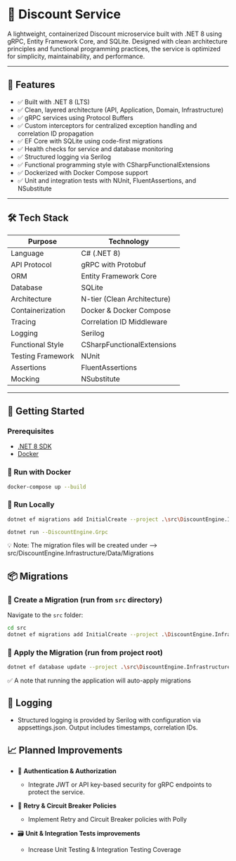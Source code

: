# 🧾 Discount Service

A lightweight, containerized Discount microservice built with .NET 8 using gRPC, Entity Framework Core, and SQLite. Designed with clean architecture principles and functional programming practices, the service is optimized for simplicity, maintainability, and performance.

---

## 🚀 Features

- ✅ Built with .NET 8 (LTS)
- ✅ Clean, layered architecture (API, Application, Domain, Infrastructure)
- ✅ gRPC services using Protocol Buffers
- ✅ Custom interceptors for centralized exception handling and correlation ID propagation
- ✅ EF Core with SQLite using code-first migrations
- ✅ Health checks for service and database monitoring
- ✅ Structured logging via Serilog
- ✅ Functional programming style with CSharpFunctionalExtensions
- ✅ Dockerized with Docker Compose support
- ✅ Unit and integration tests with NUnit, FluentAssertions, and NSubstitute

---

## 🛠 Tech Stack

| Purpose           | Technology                  |
| ----------------- | --------------------------- |
| Language          | C# (.NET 8)                 |
| API Protocol      | gRPC with Protobuf          |
| ORM               | Entity Framework Core       |
| Database          | SQLite                      |
| Architecture      | N-tier (Clean Architecture) |
| Containerization  | Docker & Docker Compose     |
| Tracing           | Correlation ID Middleware   |
| Logging           | Serilog                     |
| Functional Style  | CSharpFunctionalExtensions  |
| Testing Framework | NUnit                       |
| Assertions        | FluentAssertions            |
| Mocking           | NSubstitute                 |

---

## 🧰 Getting Started

### Prerequisites

- [.NET 8 SDK](https://dotnet.microsoft.com/en-us/download)
- [Docker](https://www.docker.com/)

### 📡 Run with Docker

```bash
docker-compose up --build

```

### 🚀 Run Locally

```bash
dotnet ef migrations add InitialCreate --project .\src\DiscountEngine.Infrastructure --startup-project .\src\DiscountEngine.Grpc --context DiscountDbContext --output-dir Data\Migrations

dotnet run --DiscountEngine.Grpc
```

💡 Note: The migration files will be created under --> src/DiscountEngine.Infrastructure/Data/Migrations

## 📦 Migrations

### 🔧 Create a Migration (run from `src` directory)

Navigate to the `src` folder:

```bash
cd src
dotnet ef migrations add InitialCreate --project .\DiscountEngine.Infrastructure --context DiscountDbContext --output-dir Data\Migrations
```

### 🚀 Apply the Migration (run from project root)

```bash
dotnet ef database update --project .\src\DiscountEngine.Infrastructure --startup-project .\src\DiscountEngine.Grpc --context DiscountDbContext

```

✅ A note that running the application will auto-apply migrations

## 📝 Logging

- Structured logging is provided by Serilog with configuration via appsettings.json. Output includes timestamps, correlation IDs.

## 📈 Planned Improvements

- 🔐 **Authentication & Authorization**

  - Integrate JWT or API key-based security for gRPC endpoints to protect the service.

- 🔁 **Retry & Circuit Breaker Policies**

  - Implement Retry and Circuit Breaker policies with Polly

- 🗃️ **Unit & Integration Tests improvements**

  - Increase Unit Testing & Integration Testing Coverage
